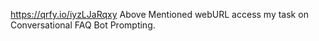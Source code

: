 https://qrfy.io/iyzLJaRqxy
Above Mentioned webURL access my task on Conversational FAQ Bot Prompting.
